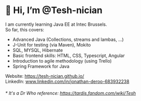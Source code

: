 # 👋 Hi, I’m @Tesh-nician 

I am currently learning Java EE at Intec Brussels. \
So far, this covers:
<UL>
<LI>Advanced Java (Collections, streams and lambas, ...)</LI>
<LI>J-Unit for testing (via Maven), Mokito</LI>
<LI>SQL, MYSQL, Hibernate</LI>
<LI>Basic frontend skills: HTML, CSS, Typescript, Angular</LI>
<LI>Introduction to agile methodology (using Trello)</LI>
<LI>Spring Framework for Java</LI>


</UL>

Website: https://tesh-nician.github.io/ \
LinkedIn: www.linkedin.com/in/jonathan-deroo-683932238  



###### \* It's a Dr Who reference: https://tardis.fandom.com/wiki/Tesh


<!---
Tesh-nician/Tesh-nician is a ✨ special ✨ repository because its `README.md` (this file) appears on your GitHub profile.
You can click the Preview link to take a look at your changes.
--->

